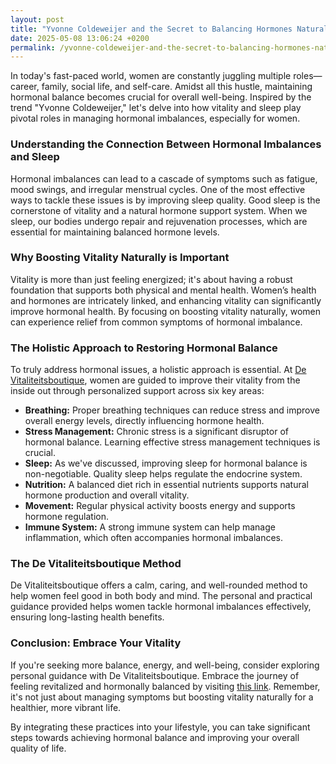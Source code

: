 ```yaml
---
layout: post
title: "Yvonne Coldeweijer and the Secret to Balancing Hormones Naturally"
date: 2025-05-08 13:06:24 +0200
permalink: /yvonne-coldeweijer-and-the-secret-to-balancing-hormones-naturally/
---
```



In today's fast-paced world, women are constantly juggling multiple roles—career, family, social life, and self-care. Amidst all this hustle, maintaining hormonal balance becomes crucial for overall well-being. Inspired by the trend "Yvonne Coldeweijer," let's delve into how vitality and sleep play pivotal roles in managing hormonal imbalances, especially for women.

### Understanding the Connection Between Hormonal Imbalances and Sleep

Hormonal imbalances can lead to a cascade of symptoms such as fatigue, mood swings, and irregular menstrual cycles. One of the most effective ways to tackle these issues is by improving sleep quality. Good sleep is the cornerstone of vitality and a natural hormone support system. When we sleep, our bodies undergo repair and rejuvenation processes, which are essential for maintaining balanced hormone levels.

### Why Boosting Vitality Naturally is Important

Vitality is more than just feeling energized; it's about having a robust foundation that supports both physical and mental health. Women’s health and hormones are intricately linked, and enhancing vitality can significantly improve hormonal health. By focusing on boosting vitality naturally, women can experience relief from common symptoms of hormonal imbalance.

### The Holistic Approach to Restoring Hormonal Balance

To truly address hormonal issues, a holistic approach is essential. At [De Vitaliteitsboutique](https://www.devitaliteitsboutique.nl/slaapformule), women are guided to improve their vitality from the inside out through personalized support across six key areas:

- **Breathing:** Proper breathing techniques can reduce stress and improve overall energy levels, directly influencing hormone health.
- **Stress Management:** Chronic stress is a significant disruptor of hormonal balance. Learning effective stress management techniques is crucial.
- **Sleep:** As we've discussed, improving sleep for hormonal balance is non-negotiable. Quality sleep helps regulate the endocrine system.
- **Nutrition:** A balanced diet rich in essential nutrients supports natural hormone production and overall vitality.
- **Movement:** Regular physical activity boosts energy and supports hormone regulation.
- **Immune System:** A strong immune system can help manage inflammation, which often accompanies hormonal imbalances.

### The De Vitaliteitsboutique Method

De Vitaliteitsboutique offers a calm, caring, and well-rounded method to help women feel good in both body and mind. The personal and practical guidance provided helps women tackle hormonal imbalances effectively, ensuring long-lasting health benefits.

### Conclusion: Embrace Your Vitality

If you're seeking more balance, energy, and well-being, consider exploring personal guidance with De Vitaliteitsboutique. Embrace the journey of feeling revitalized and hormonally balanced by visiting [this link](https://www.devitaliteitsboutique.nl/slaapformule). Remember, it's not just about managing symptoms but boosting vitality naturally for a healthier, more vibrant life.

By integrating these practices into your lifestyle, you can take significant steps towards achieving hormonal balance and improving your overall quality of life.